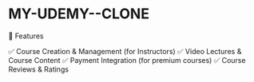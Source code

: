 # MY-UDEMY--CLONE

🚀 Features

✅ Course Creation & Management (for Instructors)
✅ Video Lectures & Course Content
✅ Payment Integration (for premium courses)
✅ Course Reviews & Ratings

